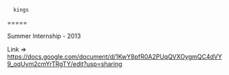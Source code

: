       kings
=====

Summer Internship - 2013

Link => https://docs.google.com/document/d/1KwY8pfR0A2PUqQVXOygmQC4dVY9_oqUym2cmYrTRgTY/edit?usp=sharing
